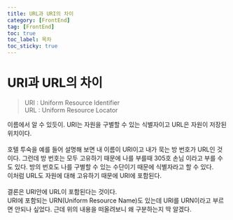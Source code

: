 ```yaml
---
title: URL과 URI의 차이
category: [FrontEnd]
tag: [FrontEnd]
toc: true
toc_label: 목차
toc_sticky: true
---
```

# URI과 URL의 차이

>URI : Uniform Resource Identifier   
>URL : Uniform Resource Locator

이름에서 알 수 있듯이.
URI는 자원을 구별할 수 있는 식별자이고 URL은 자원이 저장된 위치이다.   
<br>
호텔 투숙을 예를 들어 설명해 보면 내 이름이 URI이고 내가 묵는 방 번호가 URL인 것이다.
그런데 방 번호는 모두 고유하기 때문에 나를 부를때 305호 손님 이라고 부를 수도 있다.
방의 번호도 나를 구별할 수 있는 수단이기 때문에 식별자라고 할 수 있다.   
이처럼 URL도 자원에 대해 고유하기 때문에 URI에 포함된다.   
<br>
결론은 URI안에 URL이 포함된다는 것이다.   
URI에 포함되는 URN(Uniform Resource Name)도 있는데 URI를 URN이라고 부르면 안되나 싶었다.
근데 위의 내용을 떠올려보니 왜 구분하는지 딱 알겠다.